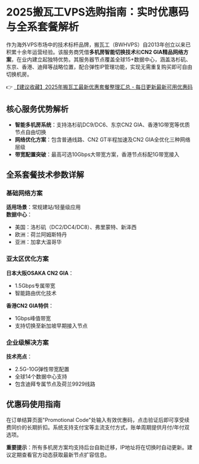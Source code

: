 # 2025搬瓦工VPS选购指南：实时优惠码与全系套餐解析

作为海外VPS市场中的技术标杆品牌，搬瓦工（BWHVPS）自2013年创立以来已积累十余年运营经验。该服务商凭借**多机房智能切换技术**和**CN2 GIA精品网络方案**，在业内建立起独特优势。其服务器节点覆盖全球15+数据中心，涵盖洛杉矶、东京、香港、迪拜等战略位置，配合弹性IP管理功能，实现无需重复购买即可自由切换机房。

👉 [【建议收藏】2025年搬瓦工最新优惠套餐整理汇总 - 每日更新最新可用优惠码](https://bit.ly/banwagon)

## 核心服务优势解析
- **智能多机房系统**：支持洛杉矶DC9/DC6、东京CN2 GIA、香港1G带宽等优质节点自由切换
- **网络优化方案**：包含普通线路、CN2 GT半程加速及CN2 GIA全优化三种网络层级
- **带宽配置突破**：最高可选10Gbps大带宽方案，香港节点标配1G带宽接入

## 全系套餐技术参数详解

### 基础网络方案
**适用场景**：常规建站/轻量级应用  
**数据中心**：
- 美国：洛杉矶（DC2/DC4/DC8）、弗里蒙特、新泽西
- 欧洲：荷兰阿姆斯特丹
- 亚洲：加拿大温哥华

### 亚太区优化方案
**日本大阪OSAKA CN2 GIA**：
- 1.5Gbps专属带宽
- 智能路由优化技术

**香港CN2 GIA特供**：
- 1Gbps峰值带宽
- 支持切换至新加坡早期接入节点

### 企业级解决方案
**技术亮点**：
- 2.5G-10G弹性带宽配置
- 全球14个数据中心支持
- 包含迪拜专属节点及荷兰9929线路

## 优惠码使用指南
在订单结算页面"Promotional Code"处输入有效优惠码，点击验证后即可享受续费同价的长期折扣。系统支持支付宝等主流支付方式，账单周期提供月付/年付双选项。

**重要提示**：所有多机房方案均支持后台自助迁移，IP地址将在切换时自动更新。建议定期查看官方动态获取最新节点扩容信息。